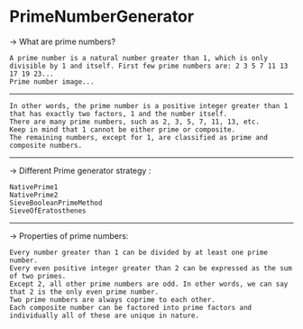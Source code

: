 # PrimeNumberGenerator

-> What are prime numbers?

    A prime number is a natural number greater than 1, which is only divisible by 1 and itself. First few prime numbers are: 2 3 5 7 11 13 17 19 23...
    Prime number image...
  
  ------------------------------------------------------------------------------------------------------------------------------------------------------------------------

    In other words, the prime number is a positive integer greater than 1 that has exactly two factors, 1 and the number itself.
    There are many prime numbers, such as 2, 3, 5, 7, 11, 13, etc.
    Keep in mind that 1 cannot be either prime or composite.
    The remaining numbers, except for 1, are classified as prime and composite numbers.
  
  ------------------------------------------------------------------------------------------------------------------------------------------------------------------------

-> Different Prime generator strategy :

    NativePrime1
    NativePrime2
    SieveBooleanPrimeMethod
    SieveOfEratosthenes
  
  ------------------------------------------------------------------------------------------------------------------------------------------------------------------------

-> Properties of prime numbers:

    Every number greater than 1 can be divided by at least one prime number.
    Every even positive integer greater than 2 can be expressed as the sum of two primes.
    Except 2, all other prime numbers are odd. In other words, we can say that 2 is the only even prime number.
    Two prime numbers are always coprime to each other.
    Each composite number can be factored into prime factors and individually all of these are unique in nature.

